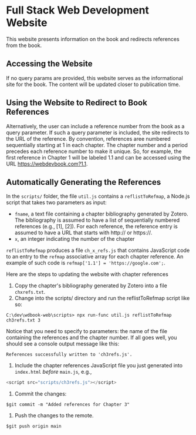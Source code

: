 # Full Stack Web Development Website
This website presents information on the book and redirects references from the book.

## Accessing the Website
If no query params are provided, this website serves as the informational site for the book. The content will be updated closer to publication time.

## Using the Website to Redirect to Book References
Alternatively, the user can include a reference number from the book as a query parameter. If such a query parameter is included, the site redirects to the URL of the reference. By convention, references aree numbered sequentially starting at 1 in each chapter. The chapter number and a period precedes each reference number to make it unique. So, for example, the first reference in Chapter 1 will be labeled 1.1 and can be accessed using the URL https://webdevbook.com?1.1. 

## Automatically Generating the References
In the `scripts/` folder, the file `util.js` contains a `reflistToRefmap`, a Node.js script that takes two parameters as input:

* `fname`, a text file containing a chapter bibliography generated by Zotero. The bibliography is assumed to have a list of sequentially numbered references (e.g., [1], [2]). For each reference, the reference entry is assumed to have a URL that starts with http:// or https://.
* `x`, an integer indicating the number of the chapter

`reflistToRefmap` produces a file `ch_x_refs.js` that contains JavaScript code to an entry to the `refmap` associative array for each chapter reference. An example of such code is `refmap['1.1'] = 'https://google.com';`.

Here are the steps to updating the website with chapter references

1. Copy the chapter's bibliography generated by Zotero into a file `chxrefs.txt`.
1. Change into the scripts/ directory and run the reflistToRefmap script like so:
```console
C:\dev\wdbook-web\scripts> npx run-func util.js reflistToRefmap ch3refs.txt 3
```
Notice that you need to specify to parameters: the name of the file containing the references and the chapter number. If all goes well, you should see a console output message like this:
```console
References successfully written to 'ch3refs.js'.
```
1. Include the chapter references JavaScript file you just generated into `index.html` _before_ `main.js`, e.g., 

````javascript
<script src="scripts/ch3refs.js"></script>
````
1. Commit the changes:
```console
$git commit -m "Added references for Chapter 3"
```
1. Push the changes to the remote.
```console
$git push origin main
```